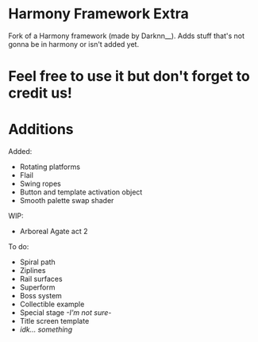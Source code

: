 # Harmony Framework Extra

Fork of a Harmony framework (made by Darknn__).
Adds stuff that's not gonna be in harmony or isn't added yet.

# Feel free to use it but don't forget to credit us! 

# Additions

Added:
- Rotating platforms
- Flail
- Swing ropes
- Button and template activation object
- Smooth palette swap shader

WIP:
- Arboreal Agate act 2

To do:
- Spiral path
- Ziplines
- Rail surfaces
- Superform
- Boss system
- Collectible example
- Special stage *-I'm not sure-*
- Title screen template
- *idk... something*
